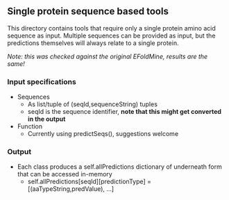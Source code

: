 ## Single protein sequence based tools

This directory contains tools that require only a single protein amino acid sequence as input.
Multiple sequences can be provided as input, but the predictions themselves will always relate
to a single protein.

_Note: this was checked against the original EFoldMine, results are the same!_

### Input specifications

* Sequences
    * As list/tuple of (seqId,sequenceString) tuples
    * seqId is the sequence identifier, **note that this might get converted in the output**
* Function
    * Currently using predictSeqs(), suggestions welcome
 
### Output

* Each class produces a self.allPredictions dictionary of underneath form that can be accessed in-memory
    * self.allPredictions[seqId][predictionType] = [(aaTypeString,predValue), ...]
    